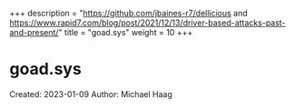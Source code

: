 +++
description = "https://github.com/jbaines-r7/dellicious and https://www.rapid7.com/blog/post/2021/12/13/driver-based-attacks-past-and-present/"
title = "goad.sys"
weight = 10
+++

# goad.sys

Created: 2023-01-09
Author: Michael Haag


